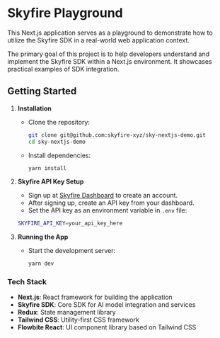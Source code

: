 # Skyfire Playground

This Next.js application serves as a playground to demonstrate how to utilize the Skyfire SDK in a real-world web application context.

The primary goal of this project is to help developers understand and implement the Skyfire SDK within a Next.js environment. It showcases practical examples of SDK integration.

## Getting Started

1. **Installation**

   - Clone the repository:
     ```bash
     git clone git@github.com:skyfire-xyz/sky-nextjs-demo.git
     cd sky-nextjs-demo
     ```
   - Install dependencies:
     ```bash
     yarn install
     ```

2. **Skyfire API Key Setup**

   - Sign up at [Skyfire Dashboard](https://app.skyfire.xyz) to create an account.
   - After signing up, create an API key from your dashboard.
   - Set the API key as an environment variable in `.env` file:

   ```bash
   SKYFIRE_API_KEY=your_api_key_here
   ```

3. **Running the App**

   - Start the development server:
     ```bash
     yarn dev
     ```

### Tech Stack

- **Next.js**: React framework for building the application
- **Skyfire SDK**: Core SDK for AI model integration and services
- **Redux**: State management library
- **Tailwind CSS**: Utility-first CSS framework
- **Flowbite React**: UI component library based on Tailwind CSS
